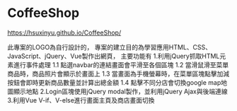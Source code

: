 # CoffeeShop

https://hsuxinyu.github.io/CoffeeShop/

此專案的LOGO為自行設計的，
專案的建立目的為學習應用HTML、CSS、JavaScript、jQuery、Vue製作出網頁，
主要功能有
1.利用jQuery抓取HTML元素進行事件處理
  1.1 點選navbar的連結畫面會平滑至各個區塊
  1.2 當滑鼠滑至菜單商品時，商品照片會顯示於畫面上
  1.3 當畫面為手機螢幕時，在菜單區塊點擊加減按鈕會即時更新商品數量並計算出總金額
  1.4 點擊不同分店會切換google map地圖顯示地點
2.Login區塊使用jQuery modal製作，並利用jQuery Ajax與後端連線
3.利用Vue V-if、V-else進行畫面主頁及商店畫面切換
